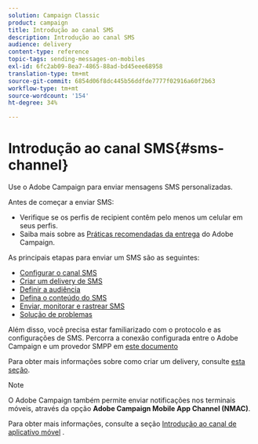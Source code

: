 ```yaml
---
solution: Campaign Classic
product: campaign
title: Introdução ao canal SMS
description: Introdução ao canal SMS
audience: delivery
content-type: reference
topic-tags: sending-messages-on-mobiles
exl-id: 6fc2ab09-8ea7-4865-88ad-bd45eee68958
translation-type: tm+mt
source-git-commit: 6854d06f8dc445b56ddfde7777f02916a60f2b63
workflow-type: tm+mt
source-wordcount: '154'
ht-degree: 34%

---
```


# Introdução ao canal SMS{#sms-channel}


Use o Adobe Campaign para enviar mensagens SMS personalizadas.

Antes de começar a enviar SMS:

* Verifique se os perfis de recipient contêm pelo menos um celular em seus perfis.
* Saiba mais sobre as [Práticas recomendadas da entrega](../../delivery/using/delivery-best-practices.md) do Adobe Campaign.

As principais etapas para enviar um SMS são as seguintes:

* [Configurar o canal SMS](sms-set-up.md)
* [Criar um delivery de SMS](sms-create.md)
* [Definir a audiência](sms-create.md#selecting-the-target-population)
* [Defina o conteúdo do SMS](sms-create.md#defining-the-sms-content)
* [Enviar, monitorar e rastrear SMS](sms-send.md)
* [Solução de problemas](troubleshooting-sms.md)

Além disso, você precisa estar familiarizado com o protocolo e as configurações de SMS. Percorra a conexão configurada entre o Adobe Campaign e um provedor SMPP em [este documento](sms-protocol.md)

Para obter mais informações sobre como criar um delivery, consulte [esta seção](../../delivery/using/steps-about-delivery-creation-steps.md).

>[!NOTE]
>
>O Adobe Campaign também permite enviar notificações nos terminais móveis, através da opção **Adobe Campaign Mobile App Channel (NMAC)**.
> 
>Para obter mais informações, consulte a seção [Introdução ao canal de aplicativo móvel](../../delivery/using/about-mobile-app-channel.md) .
